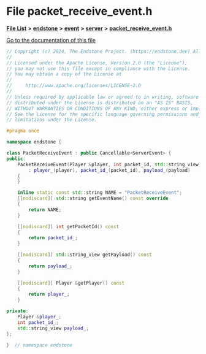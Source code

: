 

# File packet\_receive\_event.h

[**File List**](files.md) **>** [**endstone**](dir_6cf277b678674f97c7a2b6b3b2447b33.md) **>** [**event**](dir_f1d783c0ad83ee143d16e768ebca51c8.md) **>** [**server**](dir_77022909323d5ad872c4820a738a5429.md) **>** [**packet\_receive\_event.h**](packet__receive__event_8h.md)

[Go to the documentation of this file](packet__receive__event_8h.md)


```C++
// Copyright (c) 2024, The Endstone Project. (https://endstone.dev) All Rights Reserved.
//
// Licensed under the Apache License, Version 2.0 (the "License");
// you may not use this file except in compliance with the License.
// You may obtain a copy of the License at
//
//     http://www.apache.org/licenses/LICENSE-2.0
//
// Unless required by applicable law or agreed to in writing, software
// distributed under the License is distributed on an "AS IS" BASIS,
// WITHOUT WARRANTIES OR CONDITIONS OF ANY KIND, either express or implied.
// See the License for the specific language governing permissions and
// limitations under the License.

#pragma once

namespace endstone {

class PacketReceiveEvent : public Cancellable<ServerEvent> {
public:
    PacketReceiveEvent(Player &player, int packet_id, std::string_view payload)
        : player_(player), packet_id_(packet_id), payload_(payload)
    {
    }

    inline static const std::string NAME = "PacketReceiveEvent";
    [[nodiscard]] std::string getEventName() const override
    {
        return NAME;
    }

    [[nodiscard]] int getPacketId() const
    {
        return packet_id_;
    }

    [[nodiscard]] std::string_view getPayload() const
    {
        return payload_;
    }

    [[nodiscard]] Player &getPlayer() const
    {
        return player_;
    }

private:
    Player &player_;
    int packet_id_;
    std::string_view payload_;
};

}  // namespace endstone
```


